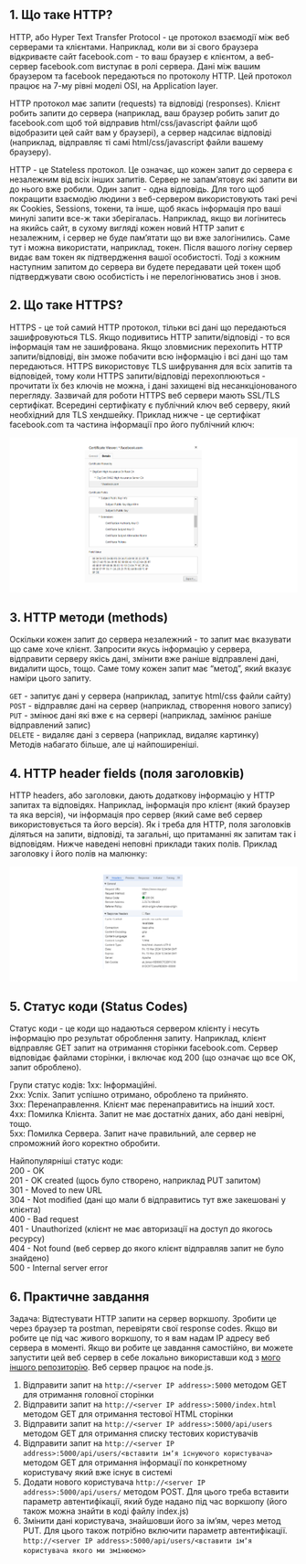 ## 1. Що таке HTTP?
HTTP, або Hyper Text Transfer Protocol - це протокол взаємодії між веб серверами та клієнтами. Наприклад, коли ви зі свого браузера відкриваєте сайт facebook.com - то ваш браузер є клієнтом, а веб-сервер facebook.com виступає в ролі сервера. Дані між вашим браузером та facebook передаються по протоколу HTTP. Цей протокол працює на 7-му рівні моделі OSI, на Application layer. 

HTTP протокол має запити (requests) та відповіді (responses). Клієнт робить запити до сервера (наприклад, ваш браузер робить запит до facebook.com щоб той відправив html/css/javascript файли щоб відобразити цей сайт вам у браузері), а сервер надсилає відповіді (наприклад, відправляє ті самі html/css/javascript файли вашему браузеру).

HTTP - це Stateless протокол. Це означає, що кожен запит до сервера є незалежним від всіх інших запитів. Сервер не запамʼятовує які запити ви до нього вже робили. Один запит - одна відповідь. Для того щоб покращити взаємодію людини з веб-сервером використовують такі речі як Cookies, Sessions, токени, та інше, щоб якась інформація про ваші минулі запити все-ж таки зберігалась. Наприклад, якщо ви логінитесь на якийсь сайт, в сухому вигляді кожен новий HTTP запит є незалежним, і сервер не буде памʼятати що ви вже залогінились. Саме тут і можна використати, наприклад, токен. Після вашого логіну сервер видає вам токен як підтвердження вашої особистості. Тоді з кожним наступним запитом до сервера ви будете передавати цей токен щоб підтверджувати свою особистість і не перелогінюватись знов і знов. 

## 2. Що таке HTTPS?
HTTPS - це той самий HTTP протокол, тільки всі дані що передаються зашифровуються TLS. Якщо подивитись HTTP запити/відповіді - то вся інформація там не зашифрована. Якщо зловмисник перехопить HTTP запити/відповіді, він зможе побачити всю інформацію і всі дані що там передаються. HTTPS використовує TLS шифрування для всіх запитів та відповідей, тому коли HTTPS запити/відповіді перехоплюються - прочитати їх без ключів не можна, і дані захищені від несанкціонованого перегляду. Зазвичай для роботи HTTPS веб сервери мають SSL/TLS сертифікат. Всередині сертифікату є публічний ключ веб серверу, який необхідний для TLS хендшейку. Приклад нижче - це сертифікат facebook.com та частина інформації про його публічний ключ:

![certificate](https://github.com/sarin00/Course1-Intro-to-Cybersecruity/blob/main/%D1%8F%D0%94%D0%BE%D0%B4%D0%B0%D1%82%D0%BA%D0%BE%D0%B2%D1%96%20%D0%BC%D0%B0%D1%82%D0%B5%D1%80%D1%96%D0%B0%D0%BB%D0%B8/certificate.png)

## 3. HTTP методи (methods)
Оскільки кожен запит до сервера незалежний - то запит має вказувати що саме хоче клієнт. Запросити якусь інформацію у сервера, відправити серверу якісь дані, змінити вже раніше відправлені дані, видалити щось, тощо. Саме тому кожен запит має “метод”, який вказує наміри цього запиту.

`GET` - запитує дані у сервера (наприклад, запитує html/css файли сайту)  
`POST` - відправляє дані на сервер (наприклад, створення нового запису)  
`PUT` - змінює дані які вже є на сервері  (наприклад, замінює раніше відправлений запис)  
`DELETE` - видаляє дані з сервера (наприклад, видаляє картинку)  
Методів набагато більше, але ці найпоширеніші. 

## 4. HTTP header fields (поля заголовків)
HTTP headers, або заголовки, дають додаткову інформацію у HTTP запитах та відповідях. Наприклад, інформація про клієнт (який браузер та яка версія), чи інформація про сервер (який саме веб сервер використовується та його версія). Як і треба для HTTP, поля заголовків діляться на запити, відповіді, та загальні, що притаманні як запитам так і відповідям. Нижче наведені неповні приклади таких полів. Приклад заголовку і його полів на малюнку:

![http-header](https://github.com/sarin00/Course1-Intro-to-Cybersecruity/blob/main/%D1%8F%D0%94%D0%BE%D0%B4%D0%B0%D1%82%D0%BA%D0%BE%D0%B2%D1%96%20%D0%BC%D0%B0%D1%82%D0%B5%D1%80%D1%96%D0%B0%D0%BB%D0%B8/http-header.png)

## 5. Статус коди (Status Codes)
Статус коди - це коди що надаються сервером клієнту і несуть інформацію про результат оброблення запиту. Наприклад, клієнт відправляє GET запит на отримання сторінки facebook.com. Сервер відповідає файлами сторінки, і включає код 200 (що означає що все ОК, запит оброблено).

Групи статус кодів:
1xx: Інформаційні.  
2xx: Успіх. Запит успішно отримано, оброблено та прийнято.  
3xx: Перенаправлення. Клієнт має перенаправитись на інший хост.  
4xx: Помилка Клієнта. Запит не має достатніх даних, або дані невірні, тощо.  
5xx: Помилка Сервера. Запит наче правильний, але сервер не спроможний його коректно обробити.  

Найпопулярніші статус коди:  
200 - OK  
201 - OK created (щось було створено, наприклад PUT запитом)  
301 - Moved to new URL  
304 - Not modified (дані що мали б відправитись тут вже закешовані у клієнта)  
400 - Bad request  
401 - Unauthorized (клієнт не має авторизації на доступ до якогось ресурсу)  
404 - Not found (веб сервер до якого клієнт відправляв запит не було знайдено)  
500 - Internal server error  

## 6. Практичне завдання
Задача: Відтестувати HTTP запити на сервер воркшопу. Зробити це через браузер та postman, перевіряти свої response codes. Якщо ви робите це під час живого воркшопу, то я вам надам IP адресу веб сервера в моменті. Якщо ви робите це завдання самостійно, ви можете запустити цей веб сервер в себе локально використавши код з [мого іншого репозиторію](https://github.com/sarin00/nodehttps). Веб сервер працює на node.js. 

1. Відправити запит на `http://<server IP address>:5000` методом GET для отримання головної сторінки
2. Відправити запит на `http://<server IP address>:5000/index.html` методом GET для отримання тестової HTML сторінки
3. Відправити запит на `http://<server IP address>:5000/api/users` методом GET для отримання списку тестових користувачів
4. Відправити запит на `http://<server IP address>:5000/api/users/<вставити імʼя існуючого користувача>` методом GET для отримання інформації по конкретному користувачу який вже існує в системі
5. Додати нового користувача `http://<server IP address>:5000/api/users/` методом POST. Для цього треба вставити параметр автентифікації, який буде надано під час воркшопу (його також можна знайти в коді файлу index.js)
6. Змінити дані користувача, знайшовши його за ім’ям, через метод PUT. Для цього також потрібно включити параметр автентифікації. `http://<server IP address>:5000/api/users/<вставити імʼя користувача якого ми змінюємо>`
